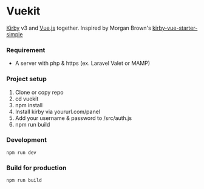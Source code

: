 # Vuekit
[Kirby](https://getkirby.com) v3 and [Vue.js](https://vuejs.org/) together.
Inspired by Morgan Brown's [kirby-vue-starter-simple](https://github.com/mhgbrown/kirby-vue-starter-simple)

### Requirement
* A server with php & https (ex. Laravel Valet or MAMP)

### Project setup
1. Clone or copy repo
2. cd vuekit
3. npm install
4. Install kirby via yoururl.com/panel
5. Add your username & password to /src/auth.js
6. npm run build

### Development
```
npm run dev
```

### Build for production
```
npm run build
```
